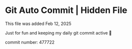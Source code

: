 # Git Auto Commit | Hidden File

This file was added Feb 12, 2025

Just for fun and keeping my daily git commit active 🤪

commit number: 477722
